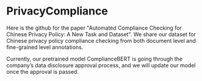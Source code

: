 # PrivacyCompliance
Here is the github for the paper "Automated Compliance Checking for Chinese Privacy Policy: A New Task and Dataset". We share our dataset for Chinese privacy policy compliance checking from both document level and fine-grained level annotations.

Currently, our pretrained model ComplianceBERT is going through the company’s data disclosure approval process, and we will update our model once the approval is passed.
